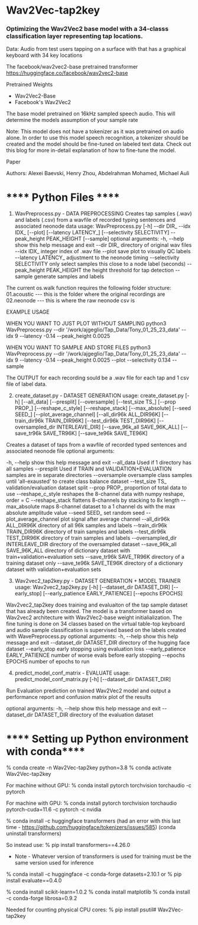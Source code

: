 # Wav2Vec-tap2key
### Optimizing the Wav2Vec2 base model with a 34-classs classification layer representing tap locations.

Data: Audio from test users tapping on a surface with that has a graphical keyboard with 34 key locations


The facebook/wav2vec2-base pretrained transformer
https://huggingface.co/facebook/wav2vec2-base

Pretrained Weights
* Wav2Vec2-Base
* Facebook's Wav2Vec2

The base model pretrained on 16kHz sampled speech audio. This will determine the models assumption of your sample rate

Note: This model does not have a tokenizer as it was pretrained on audio alone. 
In order to use this model speech recognition, a tokenizer should be created and the model should be fine-tuned on labeled text data. 
Check out this blog for more in-detail explanation of how to fine-tune the model.

Paper

Authors: Alexei Baevski, Henry Zhou, Abdelrahman Mohamed, Michael Auli


# **** Python Files ****

1) WavPreprocess.py - DATA PREPROCESSING
Creates tap samples (.wav) and labels (.csv) from a wavfile of recorded typing sentences and associated neonode data
usage: WavPreprocess.py [-h] --dir DIR_ --idx IDX_ [--plot] [--latency LATENCY_] [--selectivity SELECTIVITY] --peak_height PEAK_HEIGHT [--sample]
optional arguments:
  -h, --help            show this help message and exit
  --dir DIR_            directory of original wav files
  --idx IDX_            integer index of .wav file
  --plot                save plot to visually QC labels
  --latency LATENCY_    adjustment to the neonode timing
  --selectivity SELECTIVITY
                        only select samples this close to a node label (seconds)
  --peak_height PEAK_HEIGHT
                        the height threshold for tap detection
  --sample              generate samples and labels

The current os.walk function requires the following folder structure:
    01.acoustic --- this is the folder where the original recordings are
    02.neonode --- this is where the raw neonode csv is

EXAMPLE USAGE 

WHEN YOU WANT TO JUST PLOT WITHOUT SAMPLING
python3 WavPreprocess.py --dir '/work/ajgeglio/Tap_Data/Tony_01_25_23_data' 
--idx 9 --latency -0.14 --peak_height 0.0025

WHEN YOU WANT TO SAMPLE AND STORE FILES
python3 WavPreprocess.py --dir '/work/ajgeglio/Tap_Data/Tony_01_25_23_data' 
--idx 9 --latency -0.14 --peak_height 0.0025 --plot --selectivity 0.134 --sample

The OUTPUT for each recording sould be a .wav file for each tap and 1 csv file of label data.

2) create_dataset.py - DATASET GENERATION
usage: create_dataset.py [-h] [--all_data] [--presplit] [--oversample] [--test_size TS_] [--prop PROP_] [--reshape_c_style] [--reshape_stack]
                         [--max_absolute] [--seed SEED_] [--plot_average_channel] [--all_dir96k ALL_DIR96K] [--train_dir96k TRAIN_DIR96K]
                         [--test_dir96k TEST_DIR96K] [--oversampled_dir INTERLEAVE_DIR] [--save_96k_all SAVE_96K_ALL] [--save_tr96k SAVE_TR96K]
                         [--save_te96k SAVE_TE96K]

Creates a dataset of taps from a wavfile of recorded typed sentences and associated neonode file
optional arguments:

  -h, --help            show this help message and exit
  --all_data            Used if 1 directory has all samples
  --presplit            Used if TRAIN and VALIDATION+EVALUATION samples are in separate directories
  --oversample          oversample class samples until 'all-exausted' to create class balance dataset
  --test_size TS_       validation/evaluation dataset split
  --prop PROP_          proportion of total data to use
  --reshape_c_style     reshapes the 8-channel data with numpy reshape, order = C
  --reshape_stack       flattens 8-channels by stacking to 8x length
  --max_absolute        maps 8-channel dataset to a 1 channel ds with the max absolute amplitude value
  --seed SEED_          set random seed
  --plot_average_channel
                        plot signal after average channel
  --all_dir96k ALL_DIR96K
                        directory of all 96k samples and labels
  --train_dir96k TRAIN_DIR96K
                        directory of train samples and labels
  --test_dir96k TEST_DIR96K
                        directory of train samples and labels
  --oversampled_dir INTERLEAVE_DIR
                        directory of the oversampled dataset
  --save_96k_all SAVE_96K_ALL
                        directory of dictionary dataset with train+validation+evaluation sets
  --save_tr96k SAVE_TR96K
                        directory of a training dataset only
  --save_te96k SAVE_TE96K
                        directory of a dictionary dataset with validation+evaluation sets

3) Wav2vec2_tap2key.py - DATASET GENERATION + MODEL TRAINER 
usage: Wav2vec2_tap2key.py [-h] [--dataset_dir DATASET_DIR] [--early_stop] [--early_patience EARLY_PATIENCE] [--epochs EPOCHS]

Wav2vec2_tap2key does training and evaluaiton of the tap sample dataset that has already been created. 
The model is a transformer based on Wav2vec2 architecture with Wav2Vec2-base weight initialialization. 
The fine tuning is done on 34 classes based on the virtual table-top keyboard and audio sample classification 
is supervised based on the labels created with WavePreprocess.py
optional arguments:
  -h, --help            show this help message and exit
  --dataset_dir DATASET_DIR
                        directory of the hugging face dataset
  --early_stop          early stopping using evaluation loss
  --early_patience EARLY_PATIENCE
                        number of worse evals before early stopping
  --epochs EPOCHS       number of epochs to run

4) predict_model_conf_matrix - EVALUATE
usage: predict_model_conf_matrix.py [-h] [--dataset_dir DATASET_DIR]

Run Evaluation prediction on trained Wav2Vec2 model and output a performance report and confusion matrix plot of the results

optional arguments:
  -h, --help            show this help message and exit
  --dataset_dir DATASET_DIR
                        directory of the evaluation dataset

# **** Setting up Python environment with conda****

% conda create -n Wav2Vec-tap2key python=3.8
% conda activate Wav2Vec-tap2key

For machine without GPU:
% conda install pytorch torchvision torchaudio -c pytorch

For machine with GPU:
% conda install pytorch torchvision torchaudio pytorch-cuda=11.6 -c pytorch -c nvidia

% conda install -c huggingface transformers (had an error with this last time - https://github.com/huggingface/tokenizers/issues/585)
(conda uninstall transformers)

So instead use: 
% pip install transformers==4.26.0
* Note - Whatever version of transformers is used for training must be the same version used for inference 

% conda install -c huggingface -c conda-forge datasets=2.10.1
or
% pip install evaluate==0.4.0

% conda install scikit-learn=1.0.2
% conda install matplotlib
% conda install -c conda-forge librosa=0.9.2


Needed for counting physical CPU cores:
% pip install psutil# Wav2Vec-tap2key

